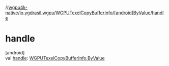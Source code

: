 //[wgpu4k-native](../../../../index.md)/[io.ygdrasil.wgpu](../../index.md)/[WGPUTexelCopyBufferInfo](../index.md)/[[android]ByValue](index.md)/[handle](handle.md)

# handle

[android]\
val [handle](handle.md): [WGPUTexelCopyBufferInfo.ByValue](../../../io.ygdrasil.wgpu.android/-w-g-p-u-texel-copy-buffer-info/-by-value/index.md)